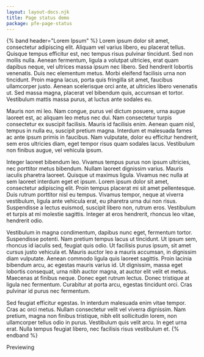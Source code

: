 ```yaml
---
layout: layout-docs.njk
title: Page status demo
package: pfe-page-status
---
```

<script type="module" src="/elements/{{ package }}/{{ package }}.js"></script>

{% band header="Lorem Ipsum" %}
  Lorem ipsum dolor sit amet, consectetur adipiscing elit. Aliquam vel varius libero, eu placerat tellus. Quisque tempus efficitur est, nec tempus risus pulvinar tincidunt. Sed non mollis nulla. Aenean fermentum, ligula a volutpat ultricies, erat quam dapibus neque, vel ultrices massa ipsum nec libero. Sed hendrerit lobortis venenatis. Duis nec elementum metus. Morbi eleifend facilisis urna non tincidunt. Proin magna lacus, porta quis fringilla sit amet, faucibus ullamcorper justo. Aenean scelerisque orci ante, at ultricies libero venenatis ut. Sed massa magna, placerat vel bibendum quis, accumsan et tortor. Vestibulum mattis massa purus, at luctus ante sodales eu.

  Mauris non mi leo. Nam congue, purus vel dictum posuere, urna augue laoreet est, ac aliquam leo metus nec dui. Nam consectetur turpis consectetur ex suscipit facilisis. Mauris id facilisis enim. Aenean quam nisl, tempus in nulla eu, suscipit pretium magna. Interdum et malesuada fames ac ante ipsum primis in faucibus. Nam vulputate, dolor eu efficitur hendrerit, sem eros ultricies diam, eget tempor risus quam sodales lacus. Vestibulum non finibus augue, vel vehicula ipsum.

  Integer laoreet bibendum leo. Vivamus tempus purus non ipsum ultricies, nec porttitor metus bibendum. Nullam laoreet dignissim varius. Mauris iaculis pharetra laoreet. Quisque ut maximus ligula. Vivamus nec nulla at sem laoreet interdum eget et ipsum. Lorem ipsum dolor sit amet, consectetur adipiscing elit. Proin tempus placerat mi sit amet pellentesque. Duis rutrum porttitor nisl eu tempus. Vivamus tempor, neque at viverra vestibulum, ligula ante vehicula erat, eu pharetra urna dui non risus. Suspendisse a lectus euismod, suscipit libero non, rutrum eros. Vestibulum et turpis at mi molestie sagittis. Integer at eros hendrerit, rhoncus leo vitae, hendrerit odio.

  Vestibulum in magna condimentum, dapibus nunc eget, fermentum tortor. Suspendisse potenti. Nam pretium tempus lacus ut tincidunt. Ut ipsum sem, rhoncus id iaculis sed, feugiat quis odio. Ut facilisis purus ipsum, sit amet cursus justo vehicula et. Mauris auctor leo a mauris accumsan, in dignissim diam vulputate. Aenean commodo ligula quis laoreet sagittis. Proin lacinia bibendum arcu, ac egestas mauris varius id. Ut dignissim, massa eget lobortis consequat, urna nibh auctor magna, at auctor elit velit et metus. Maecenas at finibus neque. Donec eget rutrum lectus. Donec tristique at ligula nec fermentum. Curabitur at porta arcu, egestas tincidunt orci. Cras pulvinar id purus nec fermentum.

  Sed feugiat efficitur egestas. In interdum malesuada enim vitae tempor. Cras ac orci metus. Nullam consectetur velit vel viverra dignissim. Nam pretium, magna non finibus tristique, nibh elit sollicitudin lorem, non ullamcorper tellus odio in purus. Vestibulum quis velit arcu. In eget urna erat. Nulla tempus feugiat libero, nec facilisis risus vestibulum et.
{% endband %}

<pfe-page-status status="critical">
  Previewing
</pfe-page-status>
